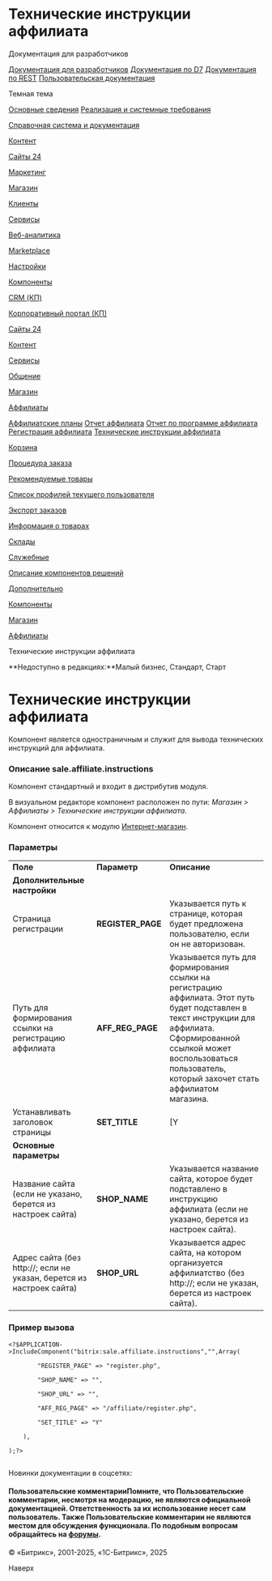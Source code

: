 # Технические инструкции аффилиата

Документация для разработчиков

[Документация для разработчиков](https://dev.1c-bitrix.ru/api_help/)
[Документация по D7](https://dev.1c-bitrix.ru/api_d7/)
[Документация по REST](https://dev.1c-bitrix.ru/rest_help/)
[Пользовательская документация](https://dev.1c-bitrix.ru/user_help/)

Темная тема

[Основные сведения](/user_help/index.php)
[Реализация и системные требования](/user_help/reqintro.php)

[Справочная система и документация](/user_help/help/index.php)

[Контент](/user_help/content/index.php)

[Сайты 24](/user_help/sites24/index.php)

[Маркетинг](/user_help/marketing/index.php)

[Магазин](/user_help/store/index.php)

[Клиенты](/user_help/clients/index.php)

[Сервисы](/user_help/service/index.php)

[Веб-аналитика](/user_help/statistic/index.php)

[Marketplace](/user_help/marketplace/index.php)

[Настройки](/user_help/settings/index.php)

[Компоненты](/user_help/components/index.php)

[CRM (КП)](/user_help/components/crm/index.php)

[Корпоративный портал (КП)](/user_help/components/intranet/index.php)

[Сайты 24](/user_help/components/landing/index.php)

[Контент](/user_help/components/content/index.php)

[Сервисы](/user_help/components/services/index.php)

[Общение](/user_help/components/obschenie/index.php)

[Магазин](/user_help/components/magazin/index.php)

[Аффилиаты](/user_help/components/magazin/affiliates/index.php)

[Аффилиатские планы](/user_help/components/magazin/affiliates/sale_affiliate_plans.php)
[Отчет аффилиата](/user_help/components/magazin/affiliates/sale_affiliate_account.php)
[Отчет по программе аффилиата](/user_help/components/magazin/affiliates/sale_affiliate_report.php)
[Регистрация аффилиата](/user_help/components/magazin/affiliates/sale_affiliate_register.php)
[Технические инструкции аффилиата](/user_help/components/magazin/affiliates/sale_affiliate_instructions.php)

[Корзина](/user_help/components/magazin/basket/index.php)

[Процедура заказа](/user_help/components/magazin/zakaz/index.php)

[Рекомендуемые товары](/user_help/components/magazin/recommended/index.php)

[Список профилей текущего пользователя](/user_help/components/magazin/profiles/index.php)

[Экспорт заказов](/user_help/components/magazin/export_zakaz/index.php)

[Информация о товарах](/user_help/components/magazin/information_tovars/index.php)

[Склады](/user_help/components/magazin/sklads/index.php)

[Служебные](/user_help/components/sluzhebnie/index.php)

[Описание компонентов решений](/user_help/description_decisions/index.php)

[Дополнительно](/user_help/additional/index.php)

[Компоненты](/user_help/components/index.php)

[Магазин](/user_help/components/magazin/index.php)

[Аффилиаты](/user_help/components/magazin/affiliates/index.php)

Технические инструкции аффилиата

**Недоступно в редакциях:**Малый бизнес, Стандарт, Старт

# Технические инструкции аффилиата

Компонент является одностраничным и служит для вывода технических инструкций для аффилиата.

### Описание **sale.affiliate.instructions**

Компонент стандартный и входит в дистрибутив модуля.

В визуальном редакторе компонент расположен по пути: *Магазин > Аффилиаты > Технические инструкции аффилиата*.

Компонент относится к модулю [Интернет-магазин](/user_help/store/sale/index.php).

### Параметры

|  |  |  |
| --- | --- | --- |
| **Поле** | **Параметр** | **Описание** |
| **Дополнительные настройки** | | |
| Страница регистрации | **REGISTER\_PAGE** | Указывается путь к странице, которая будет предложена пользователю, если он не авторизован. |
| Путь для формирования ссылки на регистрацию аффилиата | **AFF\_REG\_PAGE** | Указывается путь для формирования ссылки на регистрацию аффилиата. Этот путь будет подставлен в текст инструкции для аффилиата. Сформированной ссылкой может воспользоваться пользователь, который захочет стать аффилиатом магазина. |
| Устанавливать заголовок страницы | **SET\_TITLE** | [Y|N] При отмеченной опции в качестве заголовка страницы будет установлено **Технические инструкции**. |
| **Основные параметры** | | |
| Название сайта (если не указано, берется из настроек сайта) | **SHOP\_NAME** | Указывается название сайта, которое будет подставлено в инструкцию аффилиата (если не указано, берется из настроек сайта). |
| Адрес сайта (без http://; если не указан, берется из настроек сайта) | **SHOP\_URL** | Указывается адрес сайта, на котором организуется аффилиатство (без http://; если не указан, берется из настроек сайта). |

### Пример вызова

```
<?$APPLICATION->IncludeComponent("bitrix:sale.affiliate.instructions","",Array(
		"REGISTER_PAGE" => "register.php",
		"SHOP_NAME" => "",
		"SHOP_URL" => "",
		"AFF_REG_PAGE" => "/affiliate/register.php",
		"SET_TITLE" => "Y"
	),
);?>

```

Новинки документации в соцсетях:

#### Пользовательские комментарииПомните, что Пользовательские комментарии, несмотря на модерацию, не являются официальной документацией. Ответственность за их использование несет сам пользователь. Также Пользовательские комментарии не являются местом для обсуждения функционала. По подобным вопросам обращайтесь на [форумы](http://dev.1c-bitrix.ru/community/forums/group1/).

© «Битрикс», 2001-2025, «1С-Битрикс», 2025

Наверх